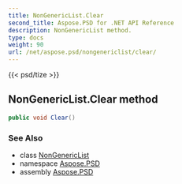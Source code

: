 ```yaml
---
title: NonGenericList.Clear
second_title: Aspose.PSD for .NET API Reference
description: NonGenericList method. 
type: docs
weight: 90
url: /net/aspose.psd/nongenericlist/clear/
---
```

{{< psd/tize >}}
## NonGenericList.Clear method

```csharp
public void Clear()
```

### See Also

* class [NonGenericList](../)
* namespace [Aspose.PSD](../../nongenericlist/)
* assembly [Aspose.PSD](../../../)


